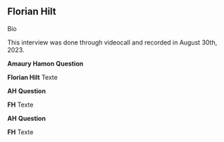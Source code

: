 ## Florian Hilt

Bio

This interview was done through videocall and recorded in August 30th, 2023.

**Amaury Hamon** **Question**

**Florian Hilt** Texte 

**AH** **Question**

**FH** Texte

**AH** **Question**

**FH** Texte
